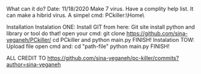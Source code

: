 What can it do?
Date: 11/18/2020
Make 7 virus.
Have a complity help list.
It can make a hibrid virus.
A simpel cmd: PCkiller:\Home\

Installation
Instalation ONE:
Install GIT from here: Git site
install python and library or tool do that!
open your cmd: git clone https://github.com/sina-yeganeh/PCkiller/
cd PCkiller and python main.py
FINISH!
Instalation TOW:
Upload file
open cmd and: cd "path-file"
python main.py
FINISH!

ALL CREDIT TO https://github.com/sina-yeganeh/pc-killer/commits?author=sina-yeganeh 
